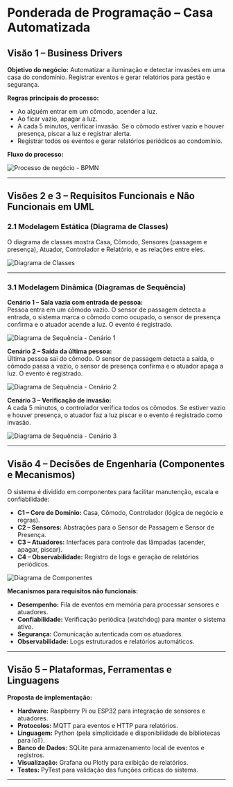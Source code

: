 # Ponderada de Programação – Casa Automatizada

## Visão 1 – Business Drivers

**Objetivo do negócio:** Automatizar a iluminação e detectar invasões em uma casa do condomínio. Registrar eventos e gerar relatórios para gestão e segurança.

**Regras principais do processo:**
- Ao alguém entrar em um cômodo, acender a luz.
- Ao ficar vazio, apagar a luz.
- A cada 5 minutos, verificar invasão. Se o cômodo estiver vazio e houver presença, piscar a luz e registrar alerta.
- Registrar todos os eventos e gerar relatórios periódicos ao condomínio.

**Fluxo do processo:**

![Processo de negócio - BPMN](graficos/g1.png)

---

## Visões 2 e 3 – Requisitos Funcionais e Não Funcionais em UML

### 2.1 Modelagem Estática (Diagrama de Classes)
O diagrama de classes mostra Casa, Cômodo, Sensores (passagem e presença), Atuador, Controlador e Relatório, e as relações entre eles.

![Diagrama de Classes](graficos/g2.png)

---

### 3.1 Modelagem Dinâmica (Diagramas de Sequência)

**Cenário 1 – Sala vazia com entrada de pessoa:**  
Pessoa entra em um cômodo vazio. O sensor de passagem detecta a entrada, o sistema marca o cômodo como ocupado, o sensor de presença confirma e o atuador acende a luz. O evento é registrado.

![Diagrama de Sequência - Cenário 1](graficos/g3.png)

**Cenário 2 – Saída da última pessoa:**  
Última pessoa sai do cômodo. O sensor de passagem detecta a saída, o cômodo passa a vazio, o sensor de presença confirma e o atuador apaga a luz. O evento é registrado.

![Diagrama de Sequência - Cenário 2](graficos/g4.png)

**Cenário 3 – Verificação de invasão:**  
A cada 5 minutos, o controlador verifica todos os cômodos. Se estiver vazio e houver presença, o atuador faz a luz piscar e o evento é registrado como invasão.

![Diagrama de Sequência - Cenário 3](graficos/g5.png)

---

## Visão 4 – Decisões de Engenharia (Componentes e Mecanismos)

O sistema é dividido em componentes para facilitar manutenção, escala e confiabilidade:

- **C1 – Core de Domínio:** Casa, Cômodo, Controlador (lógica de negócio e regras).
- **C2 – Sensores:** Abstrações para o Sensor de Passagem e Sensor de Presença.
- **C3 – Atuadores:** Interfaces para controle das lâmpadas (acender, apagar, piscar).
- **C4 – Observabilidade:** Registro de logs e geração de relatórios periódicos.

![Diagrama de Componentes](graficos/g6.png)

**Mecanismos para requisitos não funcionais:**
- **Desempenho:** Fila de eventos em memória para processar sensores e atuadores.
- **Confiabilidade:** Verificação periódica (watchdog) para manter o sistema ativo.
- **Segurança:** Comunicação autenticada com os atuadores.
- **Observabilidade:** Logs estruturados e relatórios automáticos.

---

## Visão 5 – Plataformas, Ferramentas e Linguagens

**Proposta de implementação:**
- **Hardware:** Raspberry Pi ou ESP32 para integração de sensores e atuadores.
- **Protocolos:** MQTT para eventos e HTTP para relatórios.
- **Linguagem:** Python (pela simplicidade e disponibilidade de bibliotecas para IoT).
- **Banco de Dados:** SQLite para armazenamento local de eventos e registros.
- **Visualização:** Grafana ou Plotly para exibição de relatórios.
- **Testes:** PyTest para validação das funções críticas do sistema.

---
 

